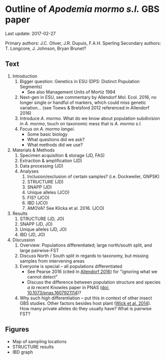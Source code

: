 # Outline of *Apodemia mormo s.l.* GBS paper
Last update: 2017-02-27

Primary authors: J.C. Oliver, J.R. Dupuis, F.A.H. Sperling
Secondary authors: T. Longcore, J. Johnson, Bryan Brunet?

## Text
1. Introduction
    1. Bigger question: Genetics in ESU (DPS: Distinct Population Segments)
        + See also Management Units of Mortiz 1994
    2. Next-gen in ESU, see commentary by Allendorf Mol. Ecol. 2016, no longer single or handful of markers, which could miss genetic variation... (see Toews & Brelsford 2012 referenced in Allendorf 2016)
    3. Introduce _A. mormo_. What do we know about population subdivision in _A. mormo_, touch on taxonomic mess that is _A. mormo s.l._
    4. Focus on _A. mormo langei_.
        + Some basic biology
        + What questions did we ask?
        + What methods did we use?
2. Materials & Methods
    1. Specimen acquisition & storage (JD, FAS)
    2. Extraction & amplification (JD)
    3. Data processing (JD)
    4. Analyses
        1. Inclusion/exclusion of certain samples? (i.e. Dockweiler, GNPSK)
        2. STRUCTURE (JD)
        3. SNAPP (JD)
        4. Unique alleles (JCO)
        5. FIS? (JCO)
        6. IBD (JCO)
        7. AMOVA? See Klicka et al. 2016. (JCO)
3. Results
    1. STRUCTURE (JD, JO)
    2. SNAPP (JD, JO)
    3. Unique alleles (JD, JO)
    4. IBD (JD, JO)
4. Discussion
    1. Overview: Populations differentiated; large north/south split, and large pairwise-FST
    2. Discuss North / South split in regards to taxonomy, but missing samples from intervening areas
    3. Everyone is special – all populations differentiated
        + See Pearse 2016 (cited in [Allendorf 2016](#allendorf-2016)) for "ignoring what we cannot detect"
        + Discuss the difference between population structure and species _a la_ recent Knowles paper in PNAS ([doi: 10.1073/pnas.1607921114](http://dx.doi.org/10.1073/pnas.1607921114))?
    4. Why such high differentiation – put this in context of other insect GBS studies. Other factors besides host plant ([Wick et al. 2014](#wick-et-al-2014)). How many private alleles do they usually have? What is pairwise FST?

## Figures
+ Map of sampling locations
+ STRUCTURE results
+ IBD graph